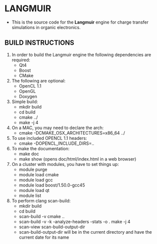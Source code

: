 # LANGMUIR #
* This is the source code for the **Langmuir** engine for charge transfer
  simulations in organic electronics.

## BUILD INSTRUCTIONS ##
1. In order to build the Langmuir engine the following dependencies are required:
    * Qt4
    * Boost
    * CMake
2. The following are optional:
    * OpenCL 1.1
    * OpenGL
    * Doxygen
3. Simple build:
    * mkdir build
    * cd build
    * cmake ../
    * make -j 4
4. On a MAC, you may need to declare the arch:
    *  cmake -DCMAKE_OSX_ARCHITECTURES=x86_64 ../
5. To use included OPENCL 1.1 headers:
    *  cmake -DOPENCL_INCLUDE_DIRS=..
6. To make the documentation:
    * make doc
    * make show (opens doc/html/index.html in a web browser)
7. On a cluster with modules, you have to set things up:
    * module purge
    * module load cmake
    * module load gcc
    * module load boost/1.50.0-gcc45
    * module load qt
    * module list
8. To perform clang scan-build:
    * mkdir build
    * cd build
    * scan-build -v cmake ..
    * scan-build -v -k -analyze-headers -stats -o . make -j 4
    * scan-view scan-build-output-dir
    * scan-build-output-dir will be in the current directory and have the current date for its name
